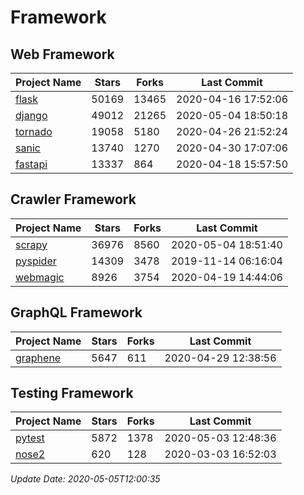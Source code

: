 # Framework

## Web Framework

| Project Name | Stars | Forks | Last Commit |
| ------------ | ----- | ----- | ----------- |
| [flask](https://github.com/pallets/flask) | 50169 | 13465 | 2020-04-16 17:52:06 |
| [django](https://github.com/django/django) | 49012 | 21265 | 2020-05-04 18:50:18 |
| [tornado](https://github.com/tornadoweb/tornado) | 19058 | 5180 | 2020-04-26 21:52:24 |
| [sanic](https://github.com/huge-success/sanic) | 13740 | 1270 | 2020-04-30 17:07:06 |
| [fastapi](https://github.com/tiangolo/fastapi) | 13337 | 864 | 2020-04-18 15:57:50 |

## Crawler Framework

| Project Name | Stars | Forks | Last Commit |
| ------------ | ----- | ----- | ----------- |
| [scrapy](https://github.com/scrapy/scrapy) | 36976 | 8560 | 2020-05-04 18:51:40 |
| [pyspider](https://github.com/binux/pyspider) | 14309 | 3478 | 2019-11-14 06:16:04 |
| [webmagic](https://github.com/code4craft/webmagic) | 8926 | 3754 | 2020-04-19 14:44:06 |

## GraphQL Framework

| Project Name | Stars | Forks | Last Commit |
| ------------ | ----- | ----- | ----------- |
| [graphene](https://github.com/graphql-python/graphene) | 5647 | 611 | 2020-04-29 12:38:56 |

## Testing Framework

| Project Name | Stars | Forks | Last Commit |
| ------------ | ----- | ----- | ----------- |
| [pytest](https://github.com/pytest-dev/pytest) | 5872 | 1378 | 2020-05-03 12:48:36 |
| [nose2](https://github.com/nose-devs/nose2) | 620 | 128 | 2020-03-03 16:52:03 |

*Update Date: 2020-05-05T12:00:35*